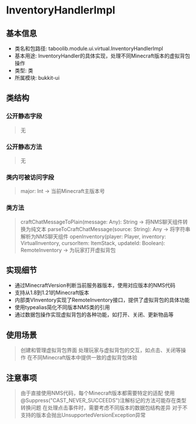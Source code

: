 # InventoryHandlerImpl

## 基本信息
- 类名和包路径: taboolib.module.ui.virtual.InventoryHandlerImpl
- 基本用途: InventoryHandler的具体实现，处理不同Minecraft版本的虚拟背包操作
- 类型: 类
- 所属模块: bukkit-ui

## 类结构

### 公开静态字段
> 无

### 公开静态方法
> 无

### 类内可被访问字段
> major: Int -> 当前Minecraft主版本号

### 类方法
> craftChatMessageToPlain(message: Any): String -> 将NMS聊天组件转换为纯文本
> parseToCraftChatMessage(source: String): Any -> 将字符串解析为NMS聊天组件
> openInventory(player: Player, inventory: VirtualInventory, cursorItem: ItemStack, updateId: Boolean): RemoteInventory -> 为玩家打开虚拟背包

## 实现细节
- 通过MinecraftVersion判断当前服务器版本，使用对应版本的NMS代码
- 支持从1.8到1.21的Minecraft版本
- 内部类VInventory实现了RemoteInventory接口，提供了虚拟背包的具体功能
- 使用typealias简化不同版本NMS类的引用
- 通过数据包操作实现虚拟背包的各种功能，如打开、关闭、更新物品等

## 使用场景
> 创建和管理虚拟背包界面
> 处理玩家与虚拟背包的交互，如点击、关闭等操作
> 在不同Minecraft版本中提供一致的虚拟背包体验

## 注意事项
> 由于直接使用NMS代码，每个Minecraft版本都需要特定的适配
> 使用@Suppress("CAST_NEVER_SUCCEEDS")注解标记的方法可能存在类型转换问题
> 在处理点击事件时，需要考虑不同版本的数据包结构差异
> 对于不支持的版本会抛出UnsupportedVersionException异常
